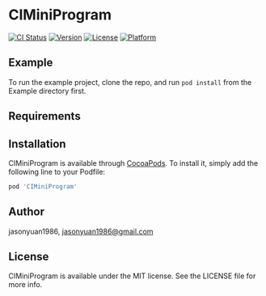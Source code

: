 # CIMiniProgram

[![CI Status](https://img.shields.io/travis/jasonyuan1986/CIMiniProgram.svg?style=flat)](https://travis-ci.org/jasonyuan1986/CIMiniProgram)
[![Version](https://img.shields.io/cocoapods/v/CIMiniProgram.svg?style=flat)](https://cocoapods.org/pods/CIMiniProgram)
[![License](https://img.shields.io/cocoapods/l/CIMiniProgram.svg?style=flat)](https://cocoapods.org/pods/CIMiniProgram)
[![Platform](https://img.shields.io/cocoapods/p/CIMiniProgram.svg?style=flat)](https://cocoapods.org/pods/CIMiniProgram)

## Example

To run the example project, clone the repo, and run `pod install` from the Example directory first.

## Requirements

## Installation

CIMiniProgram is available through [CocoaPods](https://cocoapods.org). To install
it, simply add the following line to your Podfile:

```ruby
pod 'CIMiniProgram'
```

## Author

jasonyuan1986, jasonyuan1986@gmail.com

## License

CIMiniProgram is available under the MIT license. See the LICENSE file for more info.
